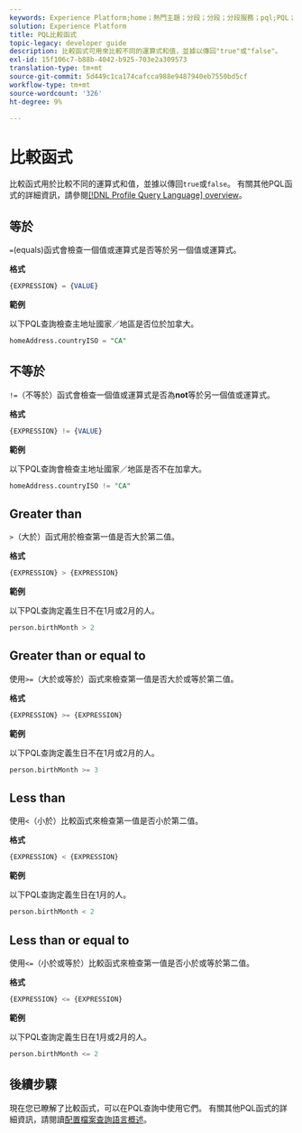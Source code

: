 ```yaml
---
keywords: Experience Platform;home；熱門主題；分段；分段；分段服務；pql;PQL；配置檔案查詢語言；比較函式；比較；
solution: Experience Platform
title: PQL比較函式
topic-legacy: developer guide
description: 比較函式可用來比較不同的運算式和值，並據以傳回"true"或"false"。
exl-id: 15f106c7-b88b-4042-b925-703e2a309573
translation-type: tm+mt
source-git-commit: 5d449c1ca174cafcca988e9487940eb7550bd5cf
workflow-type: tm+mt
source-wordcount: '326'
ht-degree: 9%

---
```


# 比較函式

比較函式用於比較不同的運算式和值，並據以傳回`true`或`false`。 有關其他PQL函式的詳細資訊，請參閱[[!DNL Profile Query Language] overview](./overview.md)。

## 等於

`=`(equals)函式會檢查一個值或運算式是否等於另一個值或運算式。

**格式**

```sql
{EXPRESSION} = {VALUE}
```

**範例**

以下PQL查詢檢查主地址國家／地區是否位於加拿大。

```sql
homeAddress.countryISO = "CA"
```

## 不等於

`!=`（不等於）函式會檢查一個值或運算式是否為&#x200B;**not**&#x200B;等於另一個值或運算式。

**格式**

```sql
{EXPRESSION} != {VALUE}
```

**範例**

以下PQL查詢會檢查主地址國家／地區是否不在加拿大。

```sql
homeAddress.countryISO != "CA"
```

## Greater than

`>`（大於）函式用於檢查第一值是否大於第二值。

**格式**

```sql
{EXPRESSION} > {EXPRESSION} 
```

**範例**

以下PQL查詢定義生日不在1月或2月的人。

```sql
person.birthMonth > 2
```

## Greater than or equal to

使用`>=`（大於或等於）函式來檢查第一值是否大於或等於第二值。

**格式**

```sql
{EXPRESSION} >= {EXPRESSION} 
```

**範例**

以下PQL查詢定義生日不在1月或2月的人。

```sql
person.birthMonth >= 3
```

## Less than

使用`<`（小於）比較函式來檢查第一值是否小於第二值。

**格式**

```sql
{EXPRESSION} < {EXPRESSION} 
```

**範例**

以下PQL查詢定義生日在1月的人。

```sql
person.birthMonth < 2
```

## Less than or equal to

使用`<=`（小於或等於）比較函式來檢查第一值是否小於或等於第二值。

**格式**

```sql
{EXPRESSION} <= {EXPRESSION} 
```

**範例**

以下PQL查詢定義生日在1月或2月的人。

```sql
person.birthMonth <= 2
```

## 後續步驟

現在您已瞭解了比較函式，可以在PQL查詢中使用它們。 有關其他PQL函式的詳細資訊，請閱讀[配置檔案查詢語言概述](./overview.md)。

